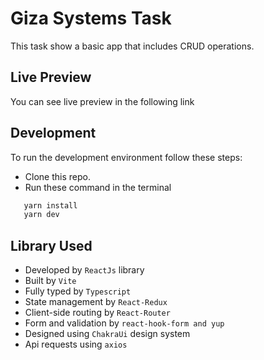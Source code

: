 # Giza Systems Task

This task show a basic app that includes CRUD operations.

## Live Preview
You can see live preview in the following link

## Development
To run the development environment follow these steps:
- Clone this repo.
- Run these command in the terminal
 ```bash
	yarn install
	yarn dev
```

## Library Used

- Developed by `ReactJs` library
- Built by `Vite`
- Fully typed by `Typescript`
- State management by `React-Redux`
- Client-side routing by `React-Router`
- Form and validation by `react-hook-form and yup`
- Designed using `ChakraUi` design system
- Api requests using `axios`
